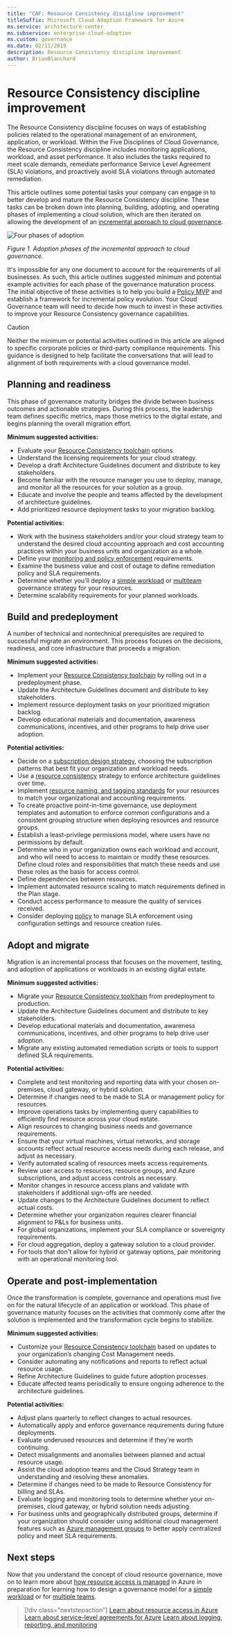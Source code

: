 ```yaml
---
title: "CAF: Resource Consistency discipline improvement"
titleSuffix: Microsoft Cloud Adoption Framework for Azure
ms.service: architecture-center
ms.subservice: enterprise-cloud-adoption
ms.custom: governance
ms.date: 02/11/2019
description: Resource Consistency discipline improvement
author: BrianBlanchard
---
```


# Resource Consistency discipline improvement

The Resource Consistency discipline focuses on ways of establishing policies related to the operational management of an environment, application, or workload. Within the Five Disciplines of Cloud Governance, the Resource Consistency discipline includes monitoring applications, workload, and asset performance. It also includes the tasks required to meet scale demands, remediate performance Service Level Agreement (SLA) violations, and proactively avoid SLA violations through automated remediation.

This article outlines some potential tasks your company can engage in to better develop and mature the Resource Consistency discipline. These tasks can be broken down into planning, building, adopting, and operating phases of implementing a cloud solution, which are then iterated on allowing the development of an [incremental approach to cloud governance](../journeys/overview.md#an-incremental-approach-to-cloud-governance).

![Four phases of adoption](../../_images/adoption-phases.png)

*Figure 1. Adoption phases of the incremental approach to cloud governance.*

It's impossible for any one document to account for the requirements of all businesses. As such, this article outlines suggested minimum and potential example activities for each phase of the governance maturation process. The initial objective of these activities is to help you build a [Policy MVP](../journeys/overview.md#an-incremental-approach-to-cloud-governance) and establish a framework for incremental policy evolution. Your Cloud Governance team will need to decide how much to invest in these activities to improve your Resource Consistency governance capabilities.

> [!CAUTION]
> Neither the minimum or potential activities outlined in this article are aligned to specific corporate policies or third-party compliance requirements. This guidance is designed to help facilitate the conversations that will lead to alignment of both requirements with a cloud governance model.

## Planning and readiness

This phase of governance maturity bridges the divide between business outcomes and actionable strategies. During this process, the leadership team defines specific metrics, maps those metrics to the digital estate, and begins planning the overall migration effort.

**Minimum suggested activities:**

- Evaluate your [Resource Consistency toolchain](toolchain.md) options.
- Understand the licensing requirements for your cloud strategy.
- Develop a draft Architecture Guidelines document and distribute to key stakeholders.
- Become familiar with the resource manager you use to deploy, manage, and monitor all the resources for your solution as a group.
- Educate and involve the people and teams affected by the development of architecture guidelines.
- Add prioritized resource deployment tasks to your migration backlog.

**Potential activities:**

- Work with the business stakeholders and/or your cloud strategy team to understand the desired cloud accounting approach and cost accounting practices within your business units and organization as a whole.
- Define your [monitoring and policy enforcement](compliance-processes.md) requirements.
- Examine the business value and cost of outage to define remediation policy and SLA requirements.
- Determine whether you'll deploy a [simple workload](./governance-simple-workload.md) or [multiteam](./governance-multiple-teams.md) governance strategy for your resources.
- Determine scalability requirements for your planned workloads.

## Build and predeployment

A number of technical and nontechnical prerequisites are required to successful migrate an environment. This process focuses on the decisions, readiness, and core infrastructure that proceeds a migration.

**Minimum suggested activities:**

- Implement your [Resource Consistency toolchain](toolchain.md) by rolling out in a predeployment phase.
- Update the Architecture Guidelines document and distribute to key stakeholders.
- Implement resource deployment tasks on your prioritized migration backlog.
- Develop educational materials and documentation, awareness communications, incentives, and other programs to help drive user adoption.

**Potential activities:**

- Decide on a [subscription design strategy](../../decision-guides/subscriptions/overview.md), choosing the subscription patterns that best fit your organization and workload needs.
- Use a [resource consistency](../../decision-guides/resource-consistency/overview.md) strategy to enforce architecture guidelines over time.
- Implement [resource naming, and tagging standards](../../decision-guides/resource-tagging/overview.md) for your resources to match your organizational and accounting requirements.
- To create proactive point-in-time governance, use deployment templates and automation to enforce common configurations and a consistent grouping structure when deploying resources and resource groups.
- Establish a least-privilege permissions model, where users have no permissions by default.
- Determine who in your organization owns each workload and account, and who will need to access to maintain or modify these resources. Define cloud roles and responsibilities that match these needs and use these roles as the basis for access control.
- Define dependencies between resources.
- Implement automated resource scaling to match requirements defined in the Plan stage.
- Conduct access performance to measure the quality of services received.
- Consider deploying [policy](/azure/governance/policy/overview) to manage SLA enforcement using configuration settings and resource creation rules.

## Adopt and migrate

Migration is an incremental process that focuses on the movement, testing, and adoption of applications or workloads in an existing digital estate.

**Minimum suggested activities:**

- Migrate your [Resource Consistency toolchain](toolchain.md) from predeployment to production.
- Update the Architecture Guidelines document and distribute to key stakeholders.
- Develop educational materials and documentation, awareness communications, incentives, and other programs to help drive user adoption.
- Migrate any existing automated remediation scripts or tools to support defined SLA requirements.

**Potential activities:**

- Complete and test monitoring and reporting data with your chosen on-premises, cloud gateway, or hybrid solution.
- Determine if changes need to be made to SLA or management policy for resources.
- Improve operations tasks by implementing query capabilities to efficiently find resource across your cloud estate.
- Align resources to changing business needs and governance requirements.
- Ensure that your virtual machines, virtual networks, and storage accounts reflect actual resource access needs during each release, and adjust as necessary.
- Verify automated scaling of resources meets access requirements.
- Review user access to resources, resource groups, and Azure subscriptions, and adjust access controls as necessary.
- Monitor changes in resource access plans and validate with stakeholders if additional sign-offs are needed.
- Update changes to the Architecture Guidelines document to reflect actual costs.
- Determine whether your organization requires clearer financial alignment to P&Ls for business units.
- For global organizations, implement your SLA compliance or sovereignty requirements.
- For cloud aggregation, deploy a gateway solution to a cloud provider.
- For tools that don't allow for hybrid or gateway options, pair monitoring with an operational monitoring tool.

## Operate and post-implementation

Once the transformation is complete, governance and operations must live on for the natural lifecycle of an application or workload. This phase of governance maturity focuses on the activities that commonly come after the solution is implemented and the transformation cycle begins to stabilize.

**Minimum suggested activities:**

- Customize your [Resource Consistency toolchain](toolchain.md) based on updates to your organization’s changing Cost Management needs.
- Consider automating any notifications and reports to reflect actual resource usage.
- Refine Architecture Guidelines to guide future adoption processes.
- Educate affected teams periodically to ensure ongoing adherence to the architecture guidelines.

**Potential activities:**

- Adjust plans quarterly to reflect changes to actual resources.
- Automatically apply and enforce governance requirements during future deployments.
- Evaluate underused resources and determine if they're worth continuing.
- Detect misalignments and anomalies between planned and actual resource usage.
- Assist the cloud adoption teams and the Cloud Strategy team in understanding and resolving these anomalies.
- Determine if changes need to be made to Resource Consistency for billing and SLAs.
- Evaluate logging and monitoring tools to determine whether your on-premises, cloud gateway, or hybrid solution needs adjusting.
- For business units and geographically distributed groups, determine if your organization should consider using additional cloud management features such as [Azure management groups](/azure/governance/management-groups) to better apply centralized policy and meet SLA requirements.

## Next steps

Now that you understand the concept of cloud resource governance, move on to learn more about [how resource access is managed](azure-resource-access.md) in Azure in preparation for learning how to design a governance model for a [simple workload](governance-simple-workload.md) or for [multiple teams](governance-multiple-teams.md).

> [!div class="nextstepaction"]
> [Learn about resource access in Azure](azure-resource-access.md)
> [Learn about service-level agreements for Azure](https://azure.microsoft.com/support/legal/sla)
> [Learn about logging, reporting, and monitoring](../../decision-guides/log-and-report/overview.md)
